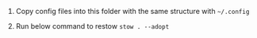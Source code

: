 1. Copy config files into this folder with the same structure with `~/.config`

2. Run below command to restow
`stow . --adopt`
